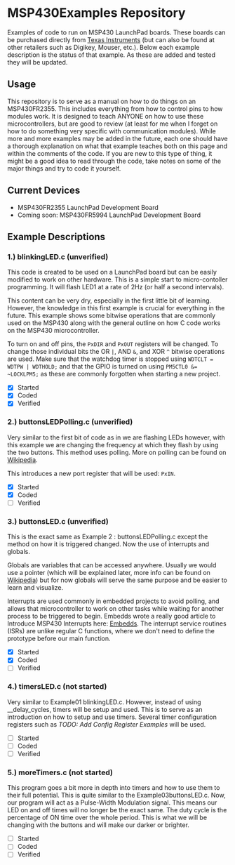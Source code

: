 # MSP430Examples Repository
Examples of code to run on MSP430 LaunchPad boards. These boards can be purchased directly from [Texas Instruments](https://www.ti.com/tool/MSP-EXP430FR2355) (but can also be found at other retailers such as Digikey, Mouser, etc.). Below each example description is the status of that example. As these are added and tested they will be updated. 

## Usage
This repository is to serve as a manual on how to do things on an MSP430FR2355. This includes everything from how to control pins to how modules work. It is designed to teach ANYONE on how to use these microcontrollers, but are good to review (at least for me when I forget on how to do something very specific with communication modules). While more and more examples may be added in the future, each one should have a thorough explanation on what that example teaches both on this page and within the comments of the code. If you are new to this type of thing, it might be a good idea to read through the code, take notes on some of the major things and try to code it yourself.

## Current Devices
- MSP430FR2355 LaunchPad Development Board
- Coming soon: MSP430FR5994 LaunchPad Development Board

## Example Descriptions
### 1.) blinkingLED.c (unverified)
This code is created to be used on a LaunchPad board but can be easily modified to work on other hardware. This is a simple start to micro-contoller programming. It will flash LED1 at a rate of 2Hz (or half a second intervals). 

This content can be very dry, especially in the first little bit of learning. However, the knowledge in this first example is crucial for everything in the future. This example shows some bitwise operations that are commonly used on the MSP430 along with the general outline on how C code works on the MSP430 microcontroller. 

To turn on and off pins, the `PxDIR` and `PxOUT` registers will be changed. 
To change those individual bits the OR `|`, AND `&`, and XOR `^` bitwise operations are used. 
Make sure that the watchdog timer is stopped using `WDTCLT = WDTPW | WDTHOLD;` and that the GPIO is turned on using `PM5CTL0 &= ~LOCKLPM5;` as these are commonly forgotten when starting a new project.

- [x] Started
- [x] Coded
- [x] Verified

### 2.) buttonsLEDPolling.c (unverified)
Very similar to the first bit of code as in we are flashing LEDs however, with this example we are changing the frequency at which they flash by using the two buttons. This method uses polling. More on polling can be found on [Wikipedia](https://en.wikipedia.org/wiki/Polling_(computer_science)).

This introduces a new port register that will be used: `PxIN`.
- [x] Started
- [x] Coded
- [ ] Verified

### 3.) buttonsLED.c (unverified)
This is the exact same as Example 2 : buttonsLEDPolling.c except the method on how it is triggered changed. Now the use of interrupts and globals.

Globals are variables that can be accessed anywhere. Usually we would use a pointer (which will be explained later, more info can be found on [Wikipedia](https://en.wikipedia.org/wiki/Pointer_(computer_programming))) but for now globals will serve the same purpose and be easier to learn and visualize.

Interrupts are used commonly in embedded projects to avoid polling, and allows that microcontroller to work on other tasks while waiting for another process to be triggered to begin. Embedds wrote a really good article to Introduce MSP430 Interrupts here: [Embedds](https://embedds.com/introduction-to-msp430-interrupts/). The interrupt service routines (ISRs) are unlike regular C functions, where we don't need to define the prototype before our main function. 
- [x] Started
- [x] Coded
- [ ] Verified

### 4.) timersLED.c (not started)
Very similar to Example01 blinkingLED.c. However, instead of using __delay_cycles, timers will be setup and used. This is to serve as an introduction on how to setup and use timers. Several timer configuration registers such as *TODO: Add Config Register Examples* will be used.
- [ ] Started
- [ ] Coded
- [ ] Verified

### 5.) moreTimers.c (not started)
This program goes a bit more in depth into timers and how to use them to their full potential. This is quite similar to the Example03buttonsLED.c. Now, our program will act as a Pulse-Width Modulation signal. This means our LED on and off times will no longer be the exact same. The duty cycle is the percentage of ON time over the whole period. This is what we will be changing with the buttons and will make our darker or brighter.
- [ ] Started
- [ ] Coded
- [ ] Verified
